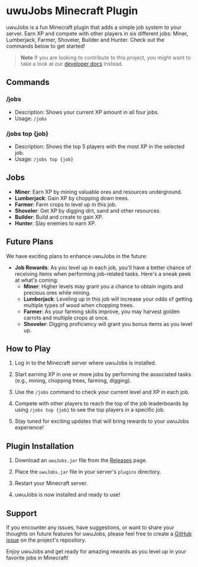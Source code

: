 # uwuJobs Minecraft Plugin

uwuJobs is a fun Minecraft plugin that adds a simple job system to your server. Earn XP and compete with other players in six different jobs: Miner, Lumberjack, Farmer, Shoveler, Builder and Hunter. Check out the commands below to get started!

> **Note**
> If you are looking to contribute to this project, you might want to take a look at our [developer docs](./docs/README.dev.md) instead.

## Commands

### /jobs
- Description: Shows your current XP amount in all four jobs.
- Usage: `/jobs`

### /jobs top {job}
- Description: Shows the top 5 players with the most XP in the selected job.
- Usage: `/jobs top {job}`

## Jobs

- **Miner**: Earn XP by mining valuable ores and resources underground.
- **Lumberjack**: Gain XP by chopping down trees.
- **Farmer**: Farm crops to level up in this job.
- **Shoveler**: Get XP by digging dirt, sand and other resources.
- **Builder**: Build and create to gain XP.
- **Hunter**: Slay enemies to earn XP.

## Future Plans

We have exciting plans to enhance uwuJobs in the future:

- **Job Rewards**: As you level up in each job, you'll have a better chance of receiving items when performing job-related tasks. Here's a sneak peek at what's coming:
  - **Miner**: Higher levels may grant you a chance to obtain ingots and precious ores while mining.
  - **Lumberjack**: Leveling up in this job will increase your odds of getting multiple types of wood when chopping trees.
  - **Farmer**: As your farming skills improve, you may harvest golden carrots and multiple crops at once.
  - **Shoveler**: Digging proficiency will grant you bonus items as you level up.

## How to Play

1. Log in to the Minecraft server where uwuJobs is installed.

2. Start earning XP in one or more jobs by performing the associated tasks (e.g., mining, chopping trees, farming, digging).

3. Use the `/jobs` command to check your current level and XP in each job.

4. Compete with other players to reach the top of the job leaderboards by using `/jobs top {job}` to see the top players in a specific job.

5. Stay tuned for exciting updates that will bring rewards to your uwuJobs experience!

## Plugin Installation

1. Download an `uwuJobs.jar` file from the [Releases](https://github.com/MartinRostejnsky/uwuJobs/releases) page.

2. Place the `uwuJobs.jar` file in your server's `plugins` directory.

3. Restart your Minecraft server.

4. uwuJobs is now installed and ready to use!

## Support

If you encounter any issues, have suggestions, or want to share your thoughts on future features for uwuJobs, please feel free to create a [GitHub issue](https://github.com/MartinRostejnsky/uwuJobs/issues) on the project's repository.

Enjoy uwuJobs and get ready for amazing rewards as you level up in your favorite jobs in Minecraft!

